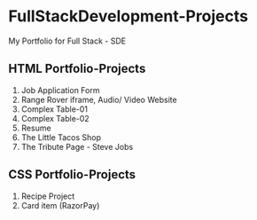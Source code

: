 # FullStackDevelopment-Projects
My Portfolio for Full Stack - SDE

## HTML Portfolio-Projects
1. Job Application Form
2. Range Rover iframe, Audio/ Video Website
3. Complex Table-01
4. Complex Table-02
5. Resume
6. The Little Tacos Shop
7. The Tribute Page - Steve Jobs

## CSS Portfolio-Projects
1. Recipe Project
2. Card item (RazorPay)
   

